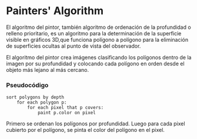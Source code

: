 # Painters' Algorithm

El algoritmo del pintor, también algoritmo de ordenación de la profundidad o relleno prioritario, es un algoritmo para la determinación de la superficie visible en gráficos 3D,que funciona polígono a polígono para la eliminación de superficies ocultas al punto de vista del observador. 

El algoritmo del pintor crea imágenes clasificando los polígonos dentro de la imagen por su profundidad y colocando cada polígono en orden desde el objeto más lejano al más cercano.

### Pseudocódigo

```
sort polygons by depth 
    for each polygon p:
        for each pixel that p covers:
            paint p.color on pixel
```

Primero se ordenan los polígonos por profundidad. Luego para cada pixel cubierto por el polígono, se pinta el color del polígono en el pixel.